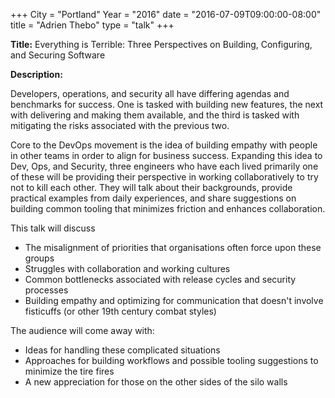 +++
City = "Portland"
Year = "2016"
date = "2016-07-09T09:00:00-08:00"
title = "Adrien Thebo"
type = "talk"
+++

**Title:** Everything is Terrible: Three Perspectives on Building, Configuring, and Securing Software

**Description:**

Developers, operations, and security all have differing agendas and benchmarks for success. One is tasked with building new features, the next with delivering and making them available, and the third is tasked with mitigating the risks associated with the previous two.

Core to the DevOps movement is the idea of building empathy with people in other teams in order to align for business success. Expanding this idea to Dev, Ops, and Security, three engineers who have each lived primarily one of these will be providing their perspective in working collaboratively to try not to kill each other. They will talk about their backgrounds, provide practical examples from daily experiences, and share suggestions on building common tooling that minimizes friction and enhances collaboration.

This talk will discuss

* The misalignment of priorities that organisations often force upon these groups
* Struggles with collaboration and working cultures
* Common bottlenecks associated with release cycles and security processes
* Building empathy and optimizing for communication that doesn't involve fisticuffs (or other 19th century combat styles)

The audience will come away with:

* Ideas for handling these complicated situations
* Approaches for building workflows and possible tooling suggestions to minimize the tire fires
* A new appreciation for those on the other sides of the silo walls

